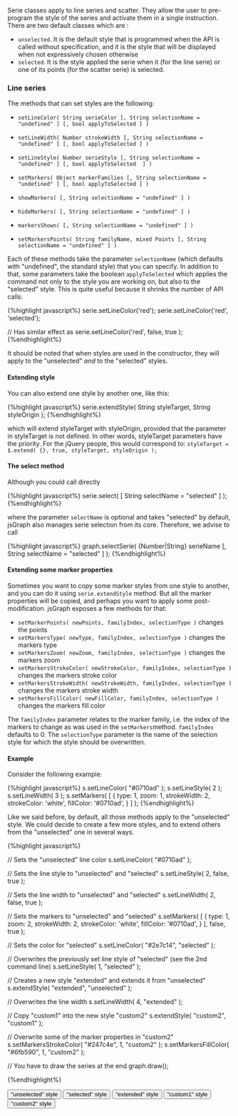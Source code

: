 
Serie classes apply to line series and scatter. They allow the user to pre-program the style of the series and activate them in a single instruction. There are two default classes which are :

* ```unselected```. It is the default style that is programmed when the API is called without specification, and it is the style that will be displayed when not expressively chosen otherwise
* ```selected```. It is the style applied the serie when it (for the line serie) or one of its points (for the scatter serie) is selected.


### <a id="doc-line-series"></a> Line series


The methods that can set styles are the following:


* ```setLineColor( String serieColor [, String selectionName = "undefined" ] [, bool applyToSelected ] )```
* ```setLineWidth( Number strokeWidth [, String selectionName = "undefined" ] [, bool applyToSelected ] )```

* ```setLineStyle( Number serieStyle [, String selectionName = "undefined" ] [, bool applyToSelected  ] )```
* ```setMarkers( Object markerFamilies [, String selectionName = "undefined" ] [, bool applyToSelected ] )```
* ```showMarkers( [, String selectionName = "undefined" ] )```
* ```hideMarkers( [, String selectionName = "undefined" ] )```
* ```markersShown( [, String selectionName = "undefined" ] )```
* ```setMarkersPoints( String familyName, mixed Points [, String selectionName = "undefined" ] )```

Each of these methods take the parameter ```selectionName``` (which defaults with "undefined", the standard style) that you can specify. In addition to that, some parameters take the boolean ```applyToSelected``` which applies the command not only to the style you are working on, but also to the "selected" style. This is quite useful because it shrinks the number of API calls:

{%highlight javascript%}
serie.setLineColor('red');
serie.setLineColor('red', 'selected');

// Has similar effect as 
serie.setLineColor('red', false, true );
{%endhighlight%}

It should be noted that when styles are used in the constructor, they will apply to the "unselected" *and* to the "selected" styles.


#### <a id="extend-style"></a> Extending style


You can also extend one style by another one, like this:

{%highlight javascript%}
serie.extendStyle( String styleTarget, String styleOrigin );
{%endhighlight%}

which will extend styleTarget with styleOrigin, provided that the parameter in styleTarget is not defined. In other words, styleTarget parameters have the priority. For the jQuery people, this would correspond to: ```styleTarget = $.extend( {}, true, styleTarget, styleOrigin );```


#### <a id="select-method"></a> The select method


Although you could call directly

{%highlight javascript%}
serie.select( [ String selectName = "selected" ] );
{%endhighlight%}

where the parameter ```selectName``` is optional and takes "selected" by default, jsGraph also manages serie selection from its core. Therefore, we advise to call

{%highlight javascript%}
graph.selectSerie( {Number|String} serieName [, String selectName = "selected" ] );
{%endhighlight%}


#### <a id="extend-markers"></a> Extending some marker properties


Sometimes you want to copy some marker styles from one style to another, and you can do it using ```serie.extendStyle``` method. But all the marker properties will be copied, and perhaps you want to apply some post-modification. jsGraph exposes a few methods for that:

* ```setMarkerPoints( newPoints, familyIndex, selectionType )``` changes the points
* ```setMarkersType( newType, familyIndex, selectionType )``` changes the markers type
* ```setMarkersZoom( newZoom, familyIndex, selectionType )``` changes the markers zoom
* ```setMarkersStrokeColor( newStrokeColor, familyIndex, selectionType )``` changes the markers stroke color
* ```setMarkersStrokeWidth( newStrokeWidth, familyIndex, selectionType )``` changes the markers stroke width
* ```setMarkersFillColor( newFillColor, familyIndex, selectionType )``` changes the markers fill color

The ```familyIndex``` parameter relates to the marker family, i.e. the index of the markers to change as was used in the ```setMarkers```method. ```familyIndex``` defaults to 0. The ```selectionType``` parameter is the name of the selection style for which the style should be overwritten.


#### <a id="example"></a>Example


Consider the following example:

{%highlight javascript%}
s.setLineColor( "#0710ad" );
s.setLineStyle( 2 );
s.setLineWidth( 3 );
s.setMarkers( [ {
	type: 1,
	zoom: 1,
	strokeWidth: 2,
	strokeColor: 'white',
	fillColor: '#0710ad',
} ] );
{%endhighlight%}

<div id="doc-example-1"></div>
<script>

const data = [ 1900, 1555, 1910, 1783, 1920, 1872, 1930, 1943, 1941, 1992, 1949, 2339, 1954, 2482,  1959, 2644,  1964, 3046, 1969, 3098,  1974, 3273,  1979, 3095, 1984, 3288, 1989, 3704, 1994, 3999, 1999, 4075, 2004, 4429, 2009, 4588, 2014, 4918 ];
const wave = Graph.newWaveform().setData( data.filter( ( el, index ) => index % 2 == 1 ), data.filter( ( el, index ) => index % 2 == 0 ) );

var graph = new Graph("doc-example-1").resize(400, 250);
var s = graph.newSerie().autoAxis().setWaveform( wave );

s.setLineColor( "#0710ad" );
s.setLineStyle( 2 );
s.setLineWidth( 2 );
s.setMarkers( {
	shape: 'circle',
	strokeWidth: 2,
	stroke: '#0710ad',
	fill: '#676cc6'
} ); // Will apply to "selected"


graph.draw();

</script>

Like we said before, by default, all those methods apply to the "unselected" style. We could decide to create a few more styles, and to extend others from the "unselected" one in several ways.


{%highlight javascript%}

// Sets the "unselected" line color
s.setLineColor( "#0710ad" );

// Sets the line style to "unselected" and "selected"
s.setLineStyle( 2, false, true ); 

// Sets the line width to "unselected" and "selected"
s.setLineWidth( 2, false, true ); 

// Sets the markers to "unselected" and "selected"
s.setMarkers( [ {
	type: 1,
	zoom: 2,
	strokeWidth: 2,
	strokeColor: 'white',
	fillColor: '#0710ad',
} ], false, true );

// Sets the color for "selected"
s.setLineColor( "#2e7c14", "selected" );

// Overwrites the previously set line style of "selected" (see the 2nd command line)
s.setLineStyle( 1, "selected" );

// Creates a new style "extended" and extends it from "unselected"
s.extendStyle( "extended", "unselected" );	

// Overwrites the line width
s.setLineWidth( 4, "extended" );

// Copy "custom1" into the new style "custom2"
s.extendStyle( "custom2", "custom1" );

// Overwrite some of the marker properties in "custom2"
s.setMarkersStrokeColor( "#247c4e", 1, "custom2" );
s.setMarkersFillColor( "#6fb590", 1, "custom2" );

// You have to draw the series at the end
graph.draw(); 

{%endhighlight%}


<div id="doc-example-2"></div>


<div class="btn-group" id="doc-example-1-btns">
	<button class="btn btn-default" data-style="unselected">"unselected" style</button>
	<button class="btn btn-default" data-style="selected">"selected" style</button>
	<button class="btn btn-default" data-style="extended">"extended" style</button>
	<button class="btn btn-default" data-style="custom1">"custom1" style</button>
	<button class="btn btn-default" data-style="custom2">"custom2" style</button>
</div>

<script>

( function() {
	var graph = new Graph("doc-example-2").resize(400, 250);
	var s = graph.newSerie( "serie" ).setWaveform( wave ).autoAxis();

	s.setLineColor( "#0710ad" );
	s.setLineStyle( 2, false, true );  // Will apply to "selected"
	s.setLineWidth( 2, false, true );  // Will apply to "selected"
	s.setMarkers( {
		shape: 'circle',
		strokeWidth: 2,
		stroke: '#0710ad',
		fill: '#676cc6'
	}, undefined, "selected" ); // Will apply to "selected"

	s.setLineColor( "#2e7c14", "selected" );
	s.setLineStyle( 1, "selected" );

	s.extendStyle( "extended", "unselected" );	
	s.setLineWidth( 4, "extended" );

	s.extendStyle( "custom1", "unselected" );
	s.setMarkerStyle( {
		shape: 'circle',
		strokeWidth: 2,
		stroke: '#0710ad',
		fill: '#676cc6',
	}, ( x, y, index ) => {
		if( index == 1 || index == 4 || ( index <= 6 && index <= 9 ) ) {
			return {
				strokeWidth: 2,
				strokeColor: '#962614',
				fillColor: '#b76e62'
			}
		}	
	}, "custom1" );


	s.extendStyle( "custom2", "custom1" );
	s.setMarkerStyle( {
		shape: 'circle',
		strokeWidth: 2,
		stroke: '#247c4e',
		fill: '#6fb590',
	}, undefined, "custom2" );


	graph.draw();

	$("#doc-example-1-btns").on('click', 'button', function() {
		
		graph.selectSerie( "serie", $( this ).data('style') );
	});
}) ();

</script>



